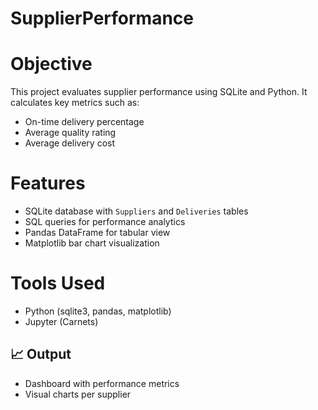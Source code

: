 # SupplierPerformance
# Objective
This project evaluates supplier performance using SQLite and Python. It calculates key metrics such as:
- On-time delivery percentage
- Average quality rating
- Average delivery cost

# Features
- SQLite database with `Suppliers` and `Deliveries` tables
- SQL queries for performance analytics
- Pandas DataFrame for tabular view
- Matplotlib bar chart visualization

# Tools Used
- Python (sqlite3, pandas, matplotlib)
- Jupyter (Carnets)

## 📈 Output
- Dashboard with performance metrics
- Visual charts per supplier
